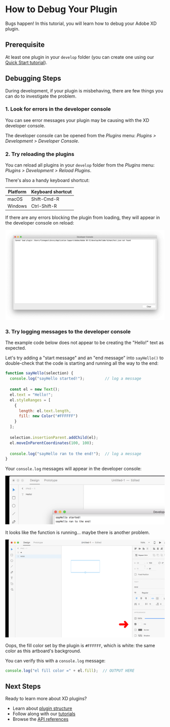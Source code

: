 # How to Debug Your Plugin

Bugs happen! In this tutorial, you will learn how to debug your Adobe XD plugin.

## Prerequisite

At least one plugin in your `develop` folder (you can create one using our [Quick Start tutorial](/tutorials/quick-start)).


## Debugging Steps

During development, if your plugin is misbehaving, there are few things you can do to investigate the problem.

### 1. Look for errors in the developer console

You can see error messages your plugin may be causing with the XD developer console.

The developer console can be opened from the _Plugins_ menu: _Plugins > Development > Developer Console_.


### 2. Try reloading the plugins

You can reload all plugins in your `develop` folder from the _Plugins_ menu: _Plugins > Development > Reload Plugins_.

There's also a handy keyboard shortcut:

| Platform      | Keyboard shortcut  |
| ------------- | -------------      |
| macOS         | Shift-Cmd-R        |
| Windows       | Ctrl-Shift-R       |

If there are any errors blocking the plugin from loading, they will appear in the developer console on reload:

![reload-error.png](/images/reload-error.png)

### 3. Try logging messages to the developer console

The example code below does not appear to be creating the "Hello!" text as expected.

Let's try adding a "start message" and an "end message" into `sayHello()` to double-check that the code is starting and running all the way to the end:

```js
function sayHello(selection) {
  console.log("sayHello started!");         // log a message

  const el = new Text();
  el.text = "Hello!";
  el.styleRanges = [
    {
      length: el.text.length,
      fill: new Color("#FFFFFF")
    }
  ];

  selection.insertionParent.addChild(el);
  el.moveInParentCoordinates(100, 100);

  console.log("sayHello ran to the end!");  // log a message
}
```

Your `console.log` messages will appear in the developer console:

![start-message](/images/start-message.png)

It looks like the function is running... maybe there is another problem.

![wrong-color](/images/wrong-color.png)

Oops, the fill color set by the plugin is `#FFFFFF`, which is white: the same color as this artboard's background.

You can verify this with a `console.log` message:

```js
console.log("el fill color =" + el.fill);  // OUTPUT HERE
```

## Next Steps

Ready to learn more about XD plugins?

- Learn about [plugin structure](/reference/structure/)
- Follow along with our [tutorials](/tutorials)
- Browse the [API references](/reference/how-to-read.md)
